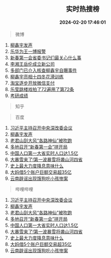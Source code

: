 <div align="center"><h2>实时热搜榜</h2><h4>2024-02-20 17:46:01</h4></div>

> 微博  

1. [柳鑫宇发声](https://s.weibo.com/weibo?q=%E6%9F%B3%E9%91%AB%E5%AE%87%E5%8F%91%E5%A3%B0&t=31&band_rank=1&Refer=top)<br />
2. [乐华为王一博报警](https://s.weibo.com/weibo?q=%E4%B9%90%E5%8D%8E%E4%B8%BA%E7%8E%8B%E4%B8%80%E5%8D%9A%E6%8A%A5%E8%AD%A6&t=31&band_rank=2&Refer=top)<br />
3. [新春第一会省委书记们最关心什么事](https://s.weibo.com/weibo?q=%23%E6%96%B0%E6%98%A5%E7%AC%AC%E4%B8%80%E4%BC%9A%E7%9C%81%E5%A7%94%E4%B9%A6%E8%AE%B0%E4%BB%AC%E6%9C%80%E5%85%B3%E5%BF%83%E4%BB%80%E4%B9%88%E4%BA%8B%23&t=31&band_rank=3&Refer=top)<br />
4. [李湘王岳伦成立新公司](https://s.weibo.com/weibo?q=%23%E6%9D%8E%E6%B9%98%E7%8E%8B%E5%B2%B3%E4%BC%A6%E6%88%90%E7%AB%8B%E6%96%B0%E5%85%AC%E5%8F%B8%23&t=31&band_rank=4&Refer=top)<br />
5. [多部门已介入核查柳鑫宇自曝事件](https://s.weibo.com/weibo?q=%23%E5%A4%9A%E9%83%A8%E9%97%A8%E5%B7%B2%E4%BB%8B%E5%85%A5%E6%A0%B8%E6%9F%A5%E6%9F%B3%E9%91%AB%E5%AE%87%E8%87%AA%E6%9B%9D%E4%BA%8B%E4%BB%B6%23&t=31&band_rank=5&Refer=top)<br />
6. [柳鑫宇亮相十四冬花滑训练](https://s.weibo.com/weibo?q=%23%E6%9F%B3%E9%91%AB%E5%AE%87%E4%BA%AE%E7%9B%B8%E5%8D%81%E5%9B%9B%E5%86%AC%E8%8A%B1%E6%BB%91%E8%AE%AD%E7%BB%83%23&t=31&band_rank=6&Refer=top)<br />
7. [淘宝逐步开放微信支付](https://s.weibo.com/weibo?q=%23%E6%B7%98%E5%AE%9D%E9%80%90%E6%AD%A5%E5%BC%80%E6%94%BE%E5%BE%AE%E4%BF%A1%E6%94%AF%E4%BB%98%23&t=31&band_rank=7&Refer=top)<br />
8. [乐莹跳楼戏拍了72遍用了第72条](https://s.weibo.com/weibo?q=%E4%B9%90%E8%8E%B9%E8%B7%B3%E6%A5%BC%E6%88%8F%E6%8B%8D%E4%BA%8672%E9%81%8D%E7%94%A8%E4%BA%86%E7%AC%AC72%E6%9D%A1&t=31&band_rank=8&Refer=top)<br />
9. [考研成绩](https://s.weibo.com/weibo?q=%E8%80%83%E7%A0%94%E6%88%90%E7%BB%A9&t=31&band_rank=9&Refer=top)<br />

> 知乎  


> 百度  

1. [习近平主持召开中央深改委会议](https://www.baidu.com/s?wd=%E4%B9%A0%E8%BF%91%E5%B9%B3%E4%B8%BB%E6%8C%81%E5%8F%AC%E5%BC%80%E4%B8%AD%E5%A4%AE%E6%B7%B1%E6%94%B9%E5%A7%94%E4%BC%9A%E8%AE%AE&sa=fyb_news&rsv_dl=fyb_news)<br />
2. [柳鑫宇发声](https://www.baidu.com/s?wd=%E6%9F%B3%E9%91%AB%E5%AE%87%E5%8F%91%E5%A3%B0&sa=fyb_news&rsv_dl=fyb_news)<br />
3. [老君山刮大风“各路神仙”被吹跑](https://www.baidu.com/s?wd=%E8%80%81%E5%90%9B%E5%B1%B1%E5%88%AE%E5%A4%A7%E9%A3%8E%E2%80%9C%E5%90%84%E8%B7%AF%E7%A5%9E%E4%BB%99%E2%80%9D%E8%A2%AB%E5%90%B9%E8%B7%91&sa=fyb_news&rsv_dl=fyb_news)<br />
4. [多地召开“新春第一会”拼开局](https://www.baidu.com/s?wd=%E5%A4%9A%E5%9C%B0%E5%8F%AC%E5%BC%80%E2%80%9C%E6%96%B0%E6%98%A5%E7%AC%AC%E4%B8%80%E4%BC%9A%E2%80%9D%E6%8B%BC%E5%BC%80%E5%B1%80&sa=fyb_news&rsv_dl=fyb_news)<br />
5. [中国人口第一大省实时人口达1.5亿](https://www.baidu.com/s?wd=%E4%B8%AD%E5%9B%BD%E4%BA%BA%E5%8F%A3%E7%AC%AC%E4%B8%80%E5%A4%A7%E7%9C%81%E5%AE%9E%E6%97%B6%E4%BA%BA%E5%8F%A3%E8%BE%BE1.5%E4%BA%BF&sa=fyb_news&rsv_dl=fyb_news)<br />
6. [大暴雪来了!第一波暴雪将袭山河四省](https://www.baidu.com/s?wd=%E5%A4%A7%E6%9A%B4%E9%9B%AA%E6%9D%A5%E4%BA%86%21%E7%AC%AC%E4%B8%80%E6%B3%A2%E6%9A%B4%E9%9B%AA%E5%B0%86%E8%A2%AD%E5%B1%B1%E6%B2%B3%E5%9B%9B%E7%9C%81&sa=fyb_news&rsv_dl=fyb_news)<br />
7. [史上最大力度降息意味什么](https://www.baidu.com/s?wd=%E5%8F%B2%E4%B8%8A%E6%9C%80%E5%A4%A7%E5%8A%9B%E5%BA%A6%E9%99%8D%E6%81%AF%E6%84%8F%E5%91%B3%E4%BB%80%E4%B9%88&sa=fyb_news&rsv_dl=fyb_news)<br />
8. [大妈借5个账户巨额交易超35亿](https://www.baidu.com/s?wd=%E5%A4%A7%E5%A6%88%E5%80%9F5%E4%B8%AA%E8%B4%A6%E6%88%B7%E5%B7%A8%E9%A2%9D%E4%BA%A4%E6%98%93%E8%B6%8535%E4%BA%BF&sa=fyb_news&rsv_dl=fyb_news)<br />
9. [云南辟谣出现饿狗吃小孩惨案](https://www.baidu.com/s?wd=%E4%BA%91%E5%8D%97%E8%BE%9F%E8%B0%A3%E5%87%BA%E7%8E%B0%E9%A5%BF%E7%8B%97%E5%90%83%E5%B0%8F%E5%AD%A9%E6%83%A8%E6%A1%88&sa=fyb_news&rsv_dl=fyb_news)<br />

> 哔哩哔哩  

1. [习近平主持召开中央深改委会议](https://www.baidu.com/s?wd=%E4%B9%A0%E8%BF%91%E5%B9%B3%E4%B8%BB%E6%8C%81%E5%8F%AC%E5%BC%80%E4%B8%AD%E5%A4%AE%E6%B7%B1%E6%94%B9%E5%A7%94%E4%BC%9A%E8%AE%AE&sa=fyb_news&rsv_dl=fyb_news)<br />
2. [柳鑫宇发声](https://www.baidu.com/s?wd=%E6%9F%B3%E9%91%AB%E5%AE%87%E5%8F%91%E5%A3%B0&sa=fyb_news&rsv_dl=fyb_news)<br />
3. [老君山刮大风“各路神仙”被吹跑](https://www.baidu.com/s?wd=%E8%80%81%E5%90%9B%E5%B1%B1%E5%88%AE%E5%A4%A7%E9%A3%8E%E2%80%9C%E5%90%84%E8%B7%AF%E7%A5%9E%E4%BB%99%E2%80%9D%E8%A2%AB%E5%90%B9%E8%B7%91&sa=fyb_news&rsv_dl=fyb_news)<br />
4. [多地召开“新春第一会”拼开局](https://www.baidu.com/s?wd=%E5%A4%9A%E5%9C%B0%E5%8F%AC%E5%BC%80%E2%80%9C%E6%96%B0%E6%98%A5%E7%AC%AC%E4%B8%80%E4%BC%9A%E2%80%9D%E6%8B%BC%E5%BC%80%E5%B1%80&sa=fyb_news&rsv_dl=fyb_news)<br />
5. [中国人口第一大省实时人口达1.5亿](https://www.baidu.com/s?wd=%E4%B8%AD%E5%9B%BD%E4%BA%BA%E5%8F%A3%E7%AC%AC%E4%B8%80%E5%A4%A7%E7%9C%81%E5%AE%9E%E6%97%B6%E4%BA%BA%E5%8F%A3%E8%BE%BE1.5%E4%BA%BF&sa=fyb_news&rsv_dl=fyb_news)<br />
6. [大暴雪来了!第一波暴雪将袭山河四省](https://www.baidu.com/s?wd=%E5%A4%A7%E6%9A%B4%E9%9B%AA%E6%9D%A5%E4%BA%86%21%E7%AC%AC%E4%B8%80%E6%B3%A2%E6%9A%B4%E9%9B%AA%E5%B0%86%E8%A2%AD%E5%B1%B1%E6%B2%B3%E5%9B%9B%E7%9C%81&sa=fyb_news&rsv_dl=fyb_news)<br />
7. [史上最大力度降息意味什么](https://www.baidu.com/s?wd=%E5%8F%B2%E4%B8%8A%E6%9C%80%E5%A4%A7%E5%8A%9B%E5%BA%A6%E9%99%8D%E6%81%AF%E6%84%8F%E5%91%B3%E4%BB%80%E4%B9%88&sa=fyb_news&rsv_dl=fyb_news)<br />
8. [大妈借5个账户巨额交易超35亿](https://www.baidu.com/s?wd=%E5%A4%A7%E5%A6%88%E5%80%9F5%E4%B8%AA%E8%B4%A6%E6%88%B7%E5%B7%A8%E9%A2%9D%E4%BA%A4%E6%98%93%E8%B6%8535%E4%BA%BF&sa=fyb_news&rsv_dl=fyb_news)<br />
9. [云南辟谣出现饿狗吃小孩惨案](https://www.baidu.com/s?wd=%E4%BA%91%E5%8D%97%E8%BE%9F%E8%B0%A3%E5%87%BA%E7%8E%B0%E9%A5%BF%E7%8B%97%E5%90%83%E5%B0%8F%E5%AD%A9%E6%83%A8%E6%A1%88&sa=fyb_news&rsv_dl=fyb_news)<br />

